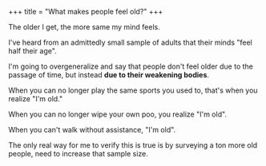 +++
title = "What makes people feel old?"
+++

The older I get, the more same my mind feels.

I've heard from an admittedly small sample of adults that their minds "feel half their age".

I'm going to overgeneralize and say that people don't feel older due to the passage of time, but instead **due to their weakening bodies**.

When you can no longer play the same sports you used to, that's when you realize "I'm old."

When you can no longer wipe your own poo, you realize "I'm old".

When you can't walk without assistance, "I'm old".

The only real way for me to verify this is true is by surveying a ton more old people, need to increase that sample size.




